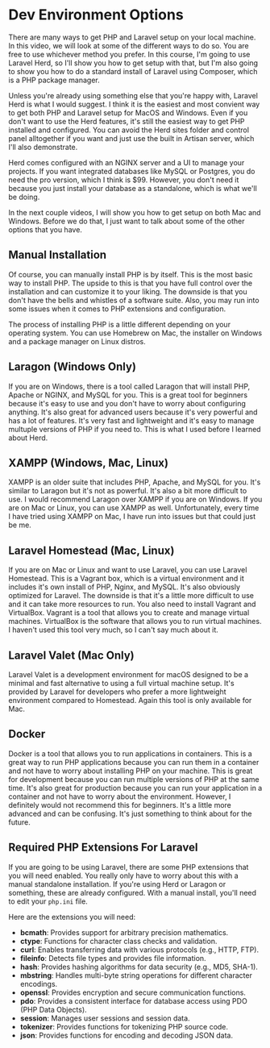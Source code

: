 # Dev Environment Options

There are many ways to get PHP and Laravel setup on your local machine. In this video, we will look at some of the different ways to do so. You are free to use whichever method you prefer. In this course, I'm going to use Laravel Herd, so I'll show you how to get setup with that, but I'm also going to show you how to do a standard install of Laravel using Composer, which is a PHP package manager. 

Unless you're already using something else that you're happy with, Laravel Herd is what I would suggest. I think it is the easiest and most convient way to get both PHP and Laravel setup for MacOS and Windows. Even if you don't want to use the Herd features, it's still the easiest way to get PHP installed and configured. You can avoid the Herd sites folder and control panel alltogether if you want and just use the built in Artisan server, which I'll also demonstrate.

Herd comes configured with an NGINX server and a UI to manage your projects. If you want integrated databases like MySQL or Postgres, you do need the pro version, which I think is $99. However, you don't need it because you just install your database as a standalone, which is what we'll be doing.

In the next couple videos, I will show you how to get setup on both Mac and Windows. Before we do that, I just want to talk about some of the other options that you have.

## Manual Installation

Of course, you can manually install PHP is by itself. This is the most basic way to install PHP. The upside to this is that you have full control over the installation and can customize it to your liking. The downside is that you don't have the bells and whistles of a software suite. Also, you may run into some issues when it comes to PHP extensions and configuration.

The process of installing PHP is a little different depending on your operating system. You can use Homebrew on Mac, the installer on Windows and a package manager on Linux distros. 

## Laragon (Windows Only)

If you are on Windows, there is a tool called Laragon that will install PHP, Apache or NGINX, and MySQL for you. This is a great tool for beginners because it's easy to use and you don't have to worry about configuring anything. It's also great for advanced users because it's very powerful and has a lot of features. It's very fast and lightweight and it's easy to manage multuple versions of PHP if you need to. This is what I used before I learned about Herd.

## XAMPP (Windows, Mac, Linux)

XAMPP is an older suite that includes PHP, Apache, and MySQL for you. It's similar to Laragon but it's not as powerful. It's also a bit more difficult to use. I would recommend Laragon over XAMPP if you are on Windows. If you are on Mac or Linux, you can use XAMPP as well. Unfortunately, every time I have tried using XAMPP on Mac, I have run into issues but that could just be me.


## Laravel Homestead (Mac, Linux)

If you are on Mac or Linux and want to use Laravel, you can use Laravel Homestead. This is a Vagrant box, which is a virtual environment and it includes it's own install of PHP, Nginx, and MySQL. It's also obviously optimized for Laravel. The downside is that it's a little more difficult to use and it can take more resources to run. You also need to install Vagrant and VirtualBox. Vagrant is a tool that allows you to create and manage virtual machines. VirtualBox is the software that allows you to run virtual machines. I haven't used this tool very much, so I can't say much about it.

## Laravel Valet (Mac Only)

Laravel Valet is a development environment for macOS designed to be a minimal and fast alternative to using a full virtual machine setup. It's provided by Laravel for developers who prefer a more lightweight environment compared to Homestead. Again this tool is only available for Mac.

## Docker

Docker is a tool that allows you to run applications in containers. This is a great way to run PHP applications because you can run them in a container and not have to worry about installing PHP on your machine. This is great for development because you can run multiple versions of PHP at the same time. It's also great for production because you can run your application in a container and not have to worry about the environment. However, I definitely would not recommend this for beginners. It's a little more advanced and can be confusing. It's just something to think about for the future.

## Required PHP Extensions For Laravel

If you are going to be using Laravel, there are some PHP extensions that you will need enabled. You really only have to worry about this with a manual standalone installation. If you're using Herd or Laragon or something, these are already configured. With a manual install, you'll need to edit your `php.ini` file.

Here are the extensions you will need:

- **bcmath**: Provides support for arbitrary precision mathematics.
- **ctype**: Functions for character class checks and validation.
- **curl**: Enables transferring data with various protocols (e.g., HTTP, FTP).
- **fileinfo**: Detects file types and provides file information.
- **hash**: Provides hashing algorithms for data security (e.g., MD5, SHA-1).
- **mbstring**: Handles multi-byte string operations for different character encodings.
- **openssl**: Provides encryption and secure communication functions.
- **pdo**: Provides a consistent interface for database access using PDO (PHP Data Objects).
- **session**: Manages user sessions and session data.
- **tokenizer**: Provides functions for tokenizing PHP source code.
- **json**: Provides functions for encoding and decoding JSON data.


